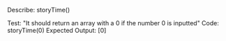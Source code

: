 Describe: storyTime()

Test: "It should return an array with a 0 if the number 0 is inputted"
Code: storyTime(0)
Expected Output: [0]

